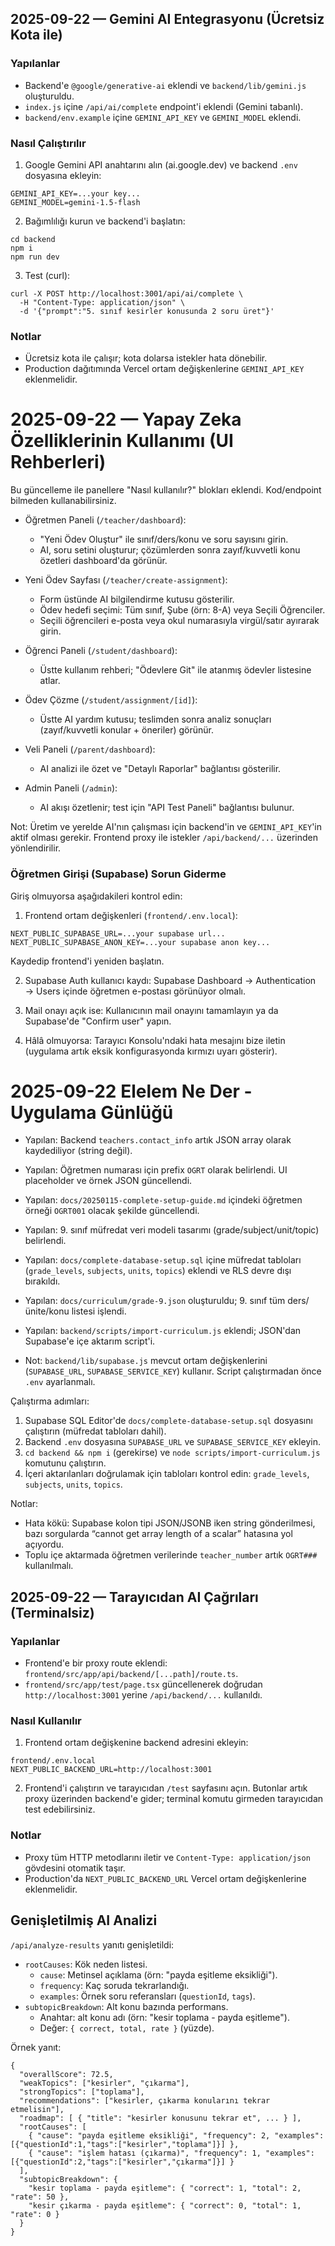 ## 2025-09-22 — Gemini AI Entegrasyonu (Ücretsiz Kota ile)

### Yapılanlar
- Backend'e `@google/generative-ai` eklendi ve `backend/lib/gemini.js` oluşturuldu.
- `index.js` içine `/api/ai/complete` endpoint'i eklendi (Gemini tabanlı).
- `backend/env.example` içine `GEMINI_API_KEY` ve `GEMINI_MODEL` eklendi.

### Nasıl Çalıştırılır
1) Google Gemini API anahtarını alın (ai.google.dev) ve backend `.env` dosyasına ekleyin:
```
GEMINI_API_KEY=...your key...
GEMINI_MODEL=gemini-1.5-flash
```
2) Bağımlılığı kurun ve backend'i başlatın:
```
cd backend
npm i
npm run dev
```
3) Test (curl):
```
curl -X POST http://localhost:3001/api/ai/complete \
  -H "Content-Type: application/json" \
  -d '{"prompt":"5. sınıf kesirler konusunda 2 soru üret"}'
```

### Notlar
- Ücretsiz kota ile çalışır; kota dolarsa istekler hata dönebilir.
- Production dağıtımında Vercel ortam değişkenlerine `GEMINI_API_KEY` eklenmelidir.

# 2025-09-22 — Yapay Zeka Özelliklerinin Kullanımı (UI Rehberleri)

Bu güncelleme ile panellere "Nasıl kullanılır?" blokları eklendi. Kod/endpoint bilmeden kullanabilirsiniz.

- Öğretmen Paneli (`/teacher/dashboard`):
  - "Yeni Ödev Oluştur" ile sınıf/ders/konu ve soru sayısını girin.
  - AI, soru setini oluşturur; çözümlerden sonra zayıf/kuvvetli konu özetleri dashboard'da görünür.

- Yeni Ödev Sayfası (`/teacher/create-assignment`):
  - Form üstünde AI bilgilendirme kutusu gösterilir.
  - Ödev hedefi seçimi: Tüm sınıf, Şube (örn: 8-A) veya Seçili Öğrenciler.
  - Seçili öğrencileri e-posta veya okul numarasıyla virgül/satır ayırarak girin.

- Öğrenci Paneli (`/student/dashboard`):
  - Üstte kullanım rehberi; "Ödevlere Git" ile atanmış ödevler listesine atlar.

- Ödev Çözme (`/student/assignment/[id]`):
  - Üstte AI yardım kutusu; teslimden sonra analiz sonuçları (zayıf/kuvvetli konular + öneriler) görünür.

- Veli Paneli (`/parent/dashboard`):
  - AI analizi ile özet ve "Detaylı Raporlar" bağlantısı gösterilir.

- Admin Paneli (`/admin`):
  - AI akışı özetlenir; test için "API Test Paneli" bağlantısı bulunur.

Not: Üretim ve yerelde AI'nın çalışması için backend'in ve `GEMINI_API_KEY`'in aktif olması gerekir. Frontend proxy ile istekler `/api/backend/...` üzerinden yönlendirilir.

### Öğretmen Girişi (Supabase) Sorun Giderme

Giriş olmuyorsa aşağıdakileri kontrol edin:

1) Frontend ortam değişkenleri (`frontend/.env.local`):
```
NEXT_PUBLIC_SUPABASE_URL=...your supabase url...
NEXT_PUBLIC_SUPABASE_ANON_KEY=...your supabase anon key...
```
Kaydedip frontend'i yeniden başlatın.

2) Supabase Auth kullanıcı kaydı: Supabase Dashboard → Authentication → Users içinde öğretmen e-postası görünüyor olmalı.

3) Mail onayı açık ise: Kullanıcının mail onayını tamamlayın ya da Supabase'de "Confirm user" yapın.

4) Hâlâ olmuyorsa: Tarayıcı Konsolu'ndaki hata mesajını bize iletin (uygulama artık eksik konfigurasyonda kırmızı uyarı gösterir).

# 2025-09-22 Elelem Ne Der - Uygulama Günlüğü

- Yapılan: Backend `teachers.contact_info` artık JSON array olarak kaydediliyor (string değil).
- Yapılan: Öğretmen numarası için prefix `OGRT` olarak belirlendi. UI placeholder ve örnek JSON güncellendi.
- Yapılan: `docs/20250115-complete-setup-guide.md` içindeki öğretmen örneği `OGRT001` olacak şekilde güncellendi.

- Yapılan: 9. sınıf müfredat veri modeli tasarımı (grade/subject/unit/topic) belirlendi.
- Yapılan: `docs/complete-database-setup.sql` içine müfredat tabloları (`grade_levels`, `subjects`, `units`, `topics`) eklendi ve RLS devre dışı bırakıldı.
- Yapılan: `docs/curriculum/grade-9.json` oluşturuldu; 9. sınıf tüm ders/ünite/konu listesi işlendi.
- Yapılan: `backend/scripts/import-curriculum.js` eklendi; JSON'dan Supabase'e içe aktarım script'i.
- Not: `backend/lib/supabase.js` mevcut ortam değişkenlerini (`SUPABASE_URL`, `SUPABASE_SERVICE_KEY`) kullanır. Script çalıştırmadan önce `.env` ayarlanmalı.

Çalıştırma adımları:
1) Supabase SQL Editor'de `docs/complete-database-setup.sql` dosyasını çalıştırın (müfredat tabloları dahil).
2) Backend `.env` dosyasına `SUPABASE_URL` ve `SUPABASE_SERVICE_KEY` ekleyin.
3) `cd backend && npm i` (gerekirse) ve `node scripts/import-curriculum.js` komutunu çalıştırın.
4) İçeri aktarılanları doğrulamak için tabloları kontrol edin: `grade_levels`, `subjects`, `units`, `topics`.

Notlar:
- Hata kökü: Supabase kolon tipi JSON/JSONB iken string gönderilmesi, bazı sorgularda “cannot get array length of a scalar” hatasına yol açıyordu.
- Toplu içe aktarmada öğretmen verilerinde `teacher_number` artık `OGRT###` kullanılmalı.

## 2025-09-22 — Tarayıcıdan AI Çağrıları (Terminalsiz)

### Yapılanlar
- Frontend'e bir proxy route eklendi: `frontend/src/app/api/backend/[...path]/route.ts`.
- `frontend/src/app/test/page.tsx` güncellenerek doğrudan `http://localhost:3001` yerine `/api/backend/...` kullanıldı.

### Nasıl Kullanılır
1) Frontend ortam değişkenine backend adresini ekleyin:
```
frontend/.env.local
NEXT_PUBLIC_BACKEND_URL=http://localhost:3001
```
2) Frontend'i çalıştırın ve tarayıcıdan `/test` sayfasını açın. Butonlar artık proxy üzerinden backend'e gider; terminal komutu girmeden tarayıcıdan test edebilirsiniz.

### Notlar
- Proxy tüm HTTP metodlarını iletir ve `Content-Type: application/json` gövdesini otomatik taşır.
- Production'da `NEXT_PUBLIC_BACKEND_URL` Vercel ortam değişkenlerine eklenmelidir.

## Genişletilmiş AI Analizi

`/api/analyze-results` yanıtı genişletildi:

- `rootCauses`: Kök neden listesi.
  - `cause`: Metinsel açıklama (örn: "payda eşitleme eksikliği").
  - `frequency`: Kaç soruda tekrarlandığı.
  - `examples`: Örnek soru referansları (`questionId`, `tags`).
- `subtopicBreakdown`: Alt konu bazında performans.
  - Anahtar: alt konu adı (örn: "kesir toplama - payda eşitleme").
  - Değer: `{ correct, total, rate }` (yüzde).

Örnek yanıt:
```
{
  "overallScore": 72.5,
  "weakTopics": ["kesirler", "çıkarma"],
  "strongTopics": ["toplama"],
  "recommendations": ["kesirler, çıkarma konularını tekrar etmelisin"],
  "roadmap": [ { "title": "kesirler konusunu tekrar et", ... } ],
  "rootCauses": [
    { "cause": "payda eşitleme eksikliği", "frequency": 2, "examples": [{"questionId":1,"tags":["kesirler","toplama"]}] },
    { "cause": "işlem hatası (çıkarma)", "frequency": 1, "examples": [{"questionId":2,"tags":["kesirler","çıkarma"]}] }
  ],
  "subtopicBreakdown": {
    "kesir toplama - payda eşitleme": { "correct": 1, "total": 2, "rate": 50 },
    "kesir çıkarma - payda eşitleme": { "correct": 0, "total": 1, "rate": 0 }
  }
}
```
